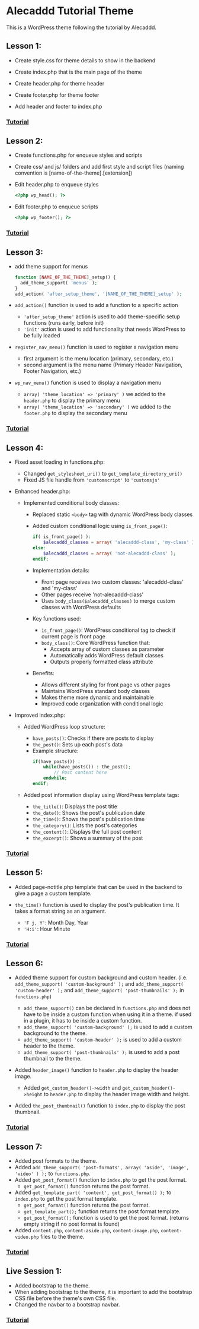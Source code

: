 # Alecaddd Tutorial Theme

This is a WordPress theme following the tutorial by Alecaddd.

## Lesson 1:
- Create style.css for theme details to show in the backend

- Create index.php that is the main page of the theme

- Create header.php for theme header

- Create footer.php for theme footer

- Add header and footer to index.php

### [Tutorial](https://www.youtube.com/watch?v=oTRZYnYQlmo&list=PLriKzYyLb28nUFbe0Y9d-19uVkOnhYxFE)

## Lesson 2:
- Create functions.php for enqueue styles and scripts

- Create css/ and js/ folders and add first style and script files (naming convention is [name-of-the-theme].[extension])

- Edit header.php to enqueue styles 
  ``` php
  <?php wp_head(); ?>
  ``` 

- Edit footer.php to enqueue scripts 
  ``` php
  <?php wp_footer(); ?>
  ``` 

### [Tutorial](https://www.youtube.com/watch?v=NF6r3Ejpris&list=PLriKzYyLb28nUFbe0Y9d-19uVkOnhYxFE)

## Lesson 3:

- add theme support for menus
  ``` php
  function [NAME_OF_THE_THEME]_setup() {
    add_theme_support( 'menus' );
  }
  add_action( 'after_setup_theme', '[NAME_OF_THE_THEME]_setup' );
  ```

- ``` add_action() ``` function is used to add a function to a specific action
  - ``` 'after_setup_theme' ``` action is used to add theme-specific setup functions (runs early, before init)
  - ``` 'init' ``` action is used to add functionality that needs WordPress to be fully loaded

- ``` register_nav_menu() ``` function is used to register a navigation menu
  - first argument is the menu location (primary, secondary, etc.)
  - second argument is the menu name (Primary Header Navigation, Footer Navigation, etc.)

- ``` wp_nav_menu() ``` function is used to display a navigation menu
  - ``` array( 'theme_location' => 'primary' ) ``` we added to the ```header.php``` to display the primary menu
  - ``` array( 'theme_location' => 'secondary' ) ``` we added to the ```footer.php``` to display the secondary menu


### [Tutorial](https://www.youtube.com/watch?v=Sz0z-Gyp3nA&list=PLriKzYyLb28nUFbe0Y9d-19uVkOnhYxFE)

## Lesson 4:

- Fixed asset loading in functions.php:
  - Changed ```get_stylesheet_uri()``` to ```get_template_directory_uri()```
  - Fixed JS file handle from ```'customscript'``` to ```'customsjs'```

- Enhanced header.php:
  - Implemented conditional body classes:
    - Replaced static ```<body>``` tag with dynamic WordPress body classes
    - Added custom conditional logic using ```is_front_page()```:
      ```php
      if( is_front_page() ):
          $alecaddd_classes = array( 'alecaddd-class', 'my-class' );
      else:
          $alecaddd_classes = array( 'not-alecaddd-class' );
      endif;
      ```
    - Implementation details:
      - Front page receives two custom classes: 'alecaddd-class' and 'my-class'
      - Other pages receive 'not-alecaddd-class'
      - Uses ```body_class($alecaddd_classes)``` to merge custom classes with WordPress defaults
    
    - Key functions used:
      - ```is_front_page()```: WordPress conditional tag to check if current page is front page
      - ```body_class()```: Core WordPress function that:
        - Accepts array of custom classes as parameter
        - Automatically adds WordPress default classes
        - Outputs properly formatted class attribute
    
    - Benefits:
      - Allows different styling for front page vs other pages
      - Maintains WordPress standard body classes
      - Makes theme more dynamic and maintainable
      - Improved code organization with conditional logic

- Improved index.php:
  - Added WordPress loop structure:
    - ```have_posts()```: Checks if there are posts to display
    - ```the_post()```: Sets up each post's data
    - Example structure:
      ```php
      if(have_posts()) :
          while(have_posts()) : the_post();
              // Post content here
          endwhile;
      endif;
      ```
  
  - Added post information display using WordPress template tags:
    - ```the_title()```: Displays the post title
    - ```the_date()```: Shows the post's publication date
    - ```the_time()```: Shows the post's publication time
    - ```the_category()```: Lists the post's categories
    - ```the_content()```: Displays the full post content
    - ```the_excerpt()```: Shows a summary of the post
  

### [Tutorial](https://www.youtube.com/watch?v=pJ4NTBdvyj4&list=PLriKzYyLb28nUFbe0Y9d-19uVkOnhYxFE)

## Lesson 5:

- Added page-notitle.php template that can be used in the backend to give a page a custom template.

- ```the_time()``` function is used to display the post's publication time. It takes a format string as an argument.
  - ```'F j, Y'```: Month Day, Year
  - ```'H:i'```: Hour Minute

### [Tutorial](https://www.youtube.com/watch?v=aUxDz7vXilQ&list=PLriKzYyLb28nUFbe0Y9d-19uVkOnhYxFE)

## Lesson 6:

- Added theme support for custom background and custom header. (i.e. ```add_theme_support( 'custom-background' );``` and ```add_theme_support( 'custom-header' );``` and ```add_theme_support( 'post-thumbnails' );``` in ```functions.php```)
  - ```add_theme_support()``` can be declared in ```functions.php``` and does not have to be inside a custom function when using it in a theme. if used in a plugin, it has to be inside a custom function.
  - ```add_theme_support( 'custom-background' );``` is used to add a custom background to the theme.
  - ```add_theme_support( 'custom-header' );``` is used to add a custom header to the theme.
  - ```add_theme_support( 'post-thumbnails' );``` is used to add a post thumbnail to the theme.

- Added ```header_image()``` function to ```header.php``` to display the header image.
  - Added ```get_custom_header()->width``` and ```get_custom_header()->height``` to ```header.php``` to display the header image width and height.

- Added ```the_post_thumbnail()``` function to ```index.php``` to display the post thumbnail.

### [Tutorial](https://www.youtube.com/watch?v=ghmdq1hEm14&list=PLriKzYyLb28nUFbe0Y9d-19uVkOnhYxFE)

## Lesson 7:

- Added post formats to the theme.
- Added ```add_theme_support( 'post-formats', array( 'aside', 'image', 'video' ) );``` to ```functions.php```.
- Added ```get_post_format()``` function to ```index.php``` to get the post format.
    - ```get_post_format()``` function returns the post format.
- Added ```get_template_part( 'content', get_post_format() );``` to ```index.php``` to get the post format template.
  - ```get_post_format()``` function returns the post format.
  - ```get_template_part();``` function returns the post format template.
  - ```get_post_format();``` function is used to get the post format. (returns empty string if no post format is found)
- Added ```content.php```, ```content-aside.php```, ```content-image.php```, ```content-video.php``` files to the theme.

### [Tutorial](https://www.youtube.com/watch?v=ut5b0gSpV1w&list=PLriKzYyLb28nUFbe0Y9d-19uVkOnhYxFE)

## Live Session 1:

- Added bootstrap to the theme.
- When adding bootstrap to the theme, it is important to add the bootstrap CSS file before the theme's own CSS file.
- Changed the navbar to a bootstrap navbar.

### [Tutorial](https://www.youtube.com/watch?v=OSYbTkzuyDg)